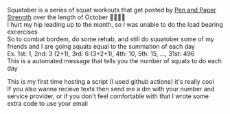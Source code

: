 Squatober is a series of squat workouts that get posted by [Pen and Paper Strength](https://www.instagram.com/penandpaperstrengthapp) over the length of October 🏋️‍♂️🎃🎃  
I hurt my hip leading up to the month, so I was unable to do the load bearing excercises  
So to combat bordem, do some rehab, and still do squatober some of my friends and I are going squats equal to the summation of each day  
Ex. 1st: 1, 2nd: 3 (2+1), 3rd: 6 (3+2+1), 4th: 10, 5th: 15, ..., 31st: 496  
This is a automated message that tells you the number of squats to do each day  

This is my first time hosting a script (I used github actions) it's really cool  
If you also wanna recieve texts then send me a dm with your number and service provider, or if you don't feel comfortable with that I wrote some extra code to use your email  
